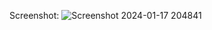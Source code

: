 Screenshot:
![Screenshot 2024-01-17 204841](https://github.com/ZizWibuh/ResepMakanan/assets/139636653/925e1944-2a67-45d9-abfe-460aad418dbc)
